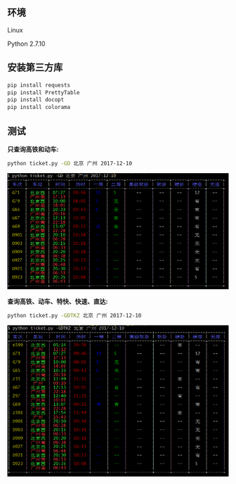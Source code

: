 ## 环境
Linux

Python 2.7.10

## 安装第三方库
```bash
pip install requests
pip install PrettyTable
pip install docopt
pip install colorama
```
## 测试
 
**只查询高铁和动车:**
```bash
python ticket.py -GD 北京 广州 2017-12-10
```
![](test2.PNG)

**查询高铁、动车、特快、快速、直达:**
``` bash
python ticket.py -GDTKZ 北京 广州 2017-12-10
```
![](test.PNG)
